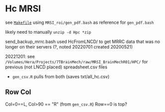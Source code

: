 # Hc MRSI 
see [`Makefile`](./Makefile)
using `MRSI_roi/gen_pdf.bash` as reference for `gen_pdf.bash`

likely need to manually `unzip -d Hpc *zip`

send_backup_mrrc.bash used HcFromLNCD/ to get MRRC data that was no longer on their servers (?, noted 20220701 created 20200521)

20221201:
see `/Volumes/Hera/Projects/7TBrainMech/raw/MRSI_BrainMechR01/HPC/` for previous (not LNCD placed) spreadsheet.csv files
* `gen_csv.R` pulls from both (saves txt/all_hc.csv)

## Row Col
Col=0==L, Col>90 == "R" (from `gen_csv.R`)
Row==0 is top?
